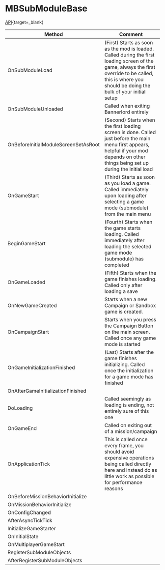 # MBSubModuleBase

[API](https://apidoc.bannerlord.com/v/1.1.0/class_tale_worlds_1_1_mount_and_blade_1_1_m_b_sub_module_base.html){target=_blank}

Method|Comment
------|-------
OnSubModuleLoad|(First) Starts as soon as the mod is loaded. Called during the first loading screen of the game, always the first override to be called, this is where you should be doing the bulk of your initial setup
OnSubModuleUnloaded|Called when exiting Bannerlord entirely
OnBeforeInitialModuleScreenSetAsRoot|(Second) Starts when the first loading screen is done. Called just before the main menu first appears, helpful if your mod depends on other things being set up during the initial load
OnGameStart|(Third) Starts as soon as you load a game. Called immediately upon loading after selecting a game mode (submodule) from the main menu
BeginGameStart|(Fourth) Starts when the game starts loading. Called immediately after loading the selected game mode (submodule) has completed
OnGameLoaded|(Fifth) Starts when the game finishes loading. Called only after loading a save
OnNewGameCreated|Starts when a new Campaign or Sandbox game is created.
OnCampaignStart|Starts when you press the Campaign Button on the main screen. Called once any game mode is started
OnGameInitializationFinished|(Last) Starts after the game finishes initializing. Called once the initialization for a game mode has finished
OnAfterGameInitializationFinished|
DoLoading|Called seemingly as loading is ending, not entirely sure of this one
OnGameEnd|Called on exiting out of a mission/campaign
OnApplicationTick|This is called once every frame, you should avoid expensive operations being called directly here and instead do as little work as possible for performance reasons
OnBeforeMissionBehaviorInitialize|
OnMissionBehaviorInitialize|
OnConfigChanged|
AfterAsyncTickTick|
InitializeGameStarter|
OnInitialState|
OnMultiplayerGameStart|
RegisterSubModuleObjects|
AfterRegisterSubModuleObjects|
